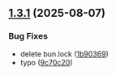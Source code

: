 ## [1.3.1](https://github.com/Parsimotion/qs2mongo/compare/v1.3.0...v1.3.1) (2025-08-07)


### Bug Fixes

* delete bun.lock ([1b90369](https://github.com/Parsimotion/qs2mongo/commit/1b90369d82bccdfc3a15e0d1d5b644e2bc03aa11))
* typo ([9c70c20](https://github.com/Parsimotion/qs2mongo/commit/9c70c200a33cfa2c8b2497c1e49b2875837eb2a5))

